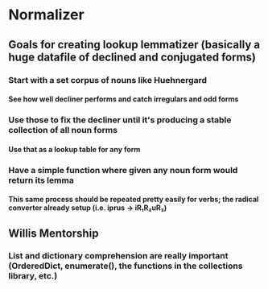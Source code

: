 # Normalizer

## Goals for creating lookup lemmatizer (basically a huge datafile of declined and conjugated forms)

### Start with a set corpus of nouns like Huehnergard

#### See how well decliner performs and catch irregulars and odd forms

### Use those to fix the decliner until it's producing a stable collection of all noun forms

#### Use that as a lookup table for any form

### Have a simple function where given any noun form would return its lemma

#### This same process should be repeated pretty easily for verbs; the radical converter already setup (i.e. iprus -> iR₁R₂uR₃)

## Willis Mentorship

### List and dictionary comprehension are really important (OrderedDict, enumerate(), the functions in the collections library, etc.)